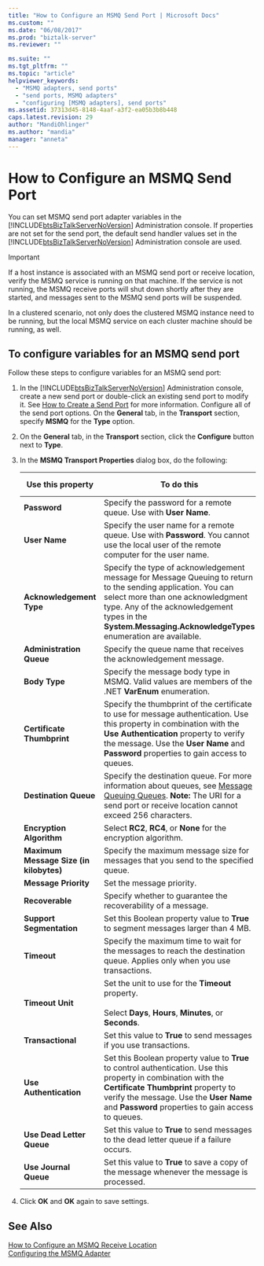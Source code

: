 ```yaml
---
title: "How to Configure an MSMQ Send Port | Microsoft Docs"
ms.custom: ""
ms.date: "06/08/2017"
ms.prod: "biztalk-server"
ms.reviewer: ""

ms.suite: ""
ms.tgt_pltfrm: ""
ms.topic: "article"
helpviewer_keywords: 
  - "MSMQ adapters, send ports"
  - "send ports, MSMQ adapters"
  - "configuring [MSMQ adapters], send ports"
ms.assetid: 37313d45-8148-4aaf-a3f2-ea05b3b8b448
caps.latest.revision: 29
author: "MandiOhlinger"
ms.author: "mandia"
manager: "anneta"
---
```

# How to Configure an MSMQ Send Port
You can set MSMQ send port adapter variables in the [!INCLUDE[btsBizTalkServerNoVersion](../includes/btsbiztalkservernoversion-md.md)] Administration console. If properties are not set for the send port, the default send handler values set in the [!INCLUDE[btsBizTalkServerNoVersion](../includes/btsbiztalkservernoversion-md.md)] Administration console are used.  

> [!IMPORTANT]
>  If a host instance is associated with an MSMQ send port or receive location, verify the MSMQ service is running on that machine. If the service is not running, the MSMQ receive ports will shut down shortly after they are started, and messages sent to the MSMQ send ports will be suspended.  
>   
>  In a clustered scenario, not only does the clustered MSMQ instance need to be running, but the local MSMQ service on each cluster machine should be running, as well.  

## To configure variables for an MSMQ send port  
 Follow these steps to configure variables for an MSMQ send port:  

1. In the [!INCLUDE[btsBizTalkServerNoVersion](../includes/btsbiztalkservernoversion-md.md)] Administration console, create a new send port or double-click an existing send port to modify it. See [How to Create a Send Port](../core/how-to-create-a-send-port2.md) for more information. Configure all of the send port options. On the **General** tab, in the **Transport** section, specify **MSMQ** for the **Type** option.  

2. On the **General** tab, in the **Transport** section, click the **Configure** button next to **Type**.  

3. In the **MSMQ Transport Properties** dialog box, do the following:  


   |            Use this property            |                                                                                                                            To do this                                                                                                                            |  Data type  | Default value |
   |-----------------------------------------|------------------------------------------------------------------------------------------------------------------------------------------------------------------------------------------------------------------------------------------------------------------|-------------|---------------|
   |              **Password**               |                                                                                                 Specify the password for a remote queue. Use with **User Name**.                                                                                                 |   String    |     Blank     |
   |              **User Name**              |                                                             Specify the user name for a remote queue. Use with **Password**. You cannot use the local user of the remote computer for the user name.                                                             |   String    |     Blank     |
   |        **Acknowledgement Type**         | Specify the type of acknowledgement message for Message Queuing to return to the sending application. You can select more than one acknowledgment type. Any of the acknowledgement types in the **System.Messaging.AcknowledgeTypes** enumeration are available. |   String    |     None      |
   |        **Administration Queue**         |                                                                                                Specify the queue name that receives the acknowledgement message.                                                                                                 |   String    |     Blank     |
   |              **Body Type**              |                                                                               Specify the message body type in MSMQ. Valid values are members of the .NET **VarEnum** enumeration.                                                                               |     Int     |     8209      |
   |       **Certificate Thumbprint**        |    Specify the thumbprint of the certificate to use for message authentication. Use this property in combination with the **Use Authentication** property to verify the message. Use the **User Name** and **Password** properties to gain access to queues.     |   String    |     Blank     |
   |          **Destination Queue**          |                     Specify the destination queue. For more information about queues, see [Message Queuing Queues](../core/message-queuing-queues.md). **Note:**  The URI for a send port or receive location cannot exceed 256 characters.                      |   String    |     Blank     |
   |        **Encryption Algorithm**         |                                                                                                Select **RC2**, **RC4**, or **None** for the encryption algorithm.                                                                                                |    Enum     |     None      |
   | **Maximum Message Size (in kilobytes)** |                                                                                       Specify the maximum message size for messages that you send to the specified queue.                                                                                        | UnsignedInt |     1024      |
   |          **Message Priority**           |                                                                                                                    Set the message priority.                                                                                                                     |    Enum     |    Normal     |
   |             **Recoverable**             |                                                                                                  Specify whether to guarantee the recoverability of a message.                                                                                                   |   Boolean   |     False     |
   |        **Support Segmentation**         |                                                                                        Set this Boolean property value to **True** to segment messages larger than 4 MB.                                                                                         |   Boolean   |     False     |
   |               **Timeout**               |                                                                    Specify the maximum time to wait for the messages to reach the destination queue. Applies only when you use transactions.                                                                     |     Int     |       0       |
   |            **Timeout Unit**             |                                                                      Set the unit to use for the **Timeout** property.<br /><br /> Select **Days**, **Hours**, **Minutes**, or **Seconds**.                                                                      |    Enum     |     Days      |
   |            **Transactional**            |                                                                                               Set this value to **True** to send messages if you use transactions.                                                                                               |   Boolean   |     False     |
   |         **Use Authentication**          |     Set this Boolean property value to **True** to control authentication. Use this property in combination with the **Certificate Thumbprint** property to verify the message. Use the **User Name** and **Password** properties to gain access to queues.      |   Boolean   |     False     |
   |        **Use Dead Letter Queue**        |                                                                                    Set this value to **True** to send messages to the dead letter queue if a failure occurs.                                                                                     |   Boolean   |     True      |
   |          **Use Journal Queue**          |                                                                                   Set this value to **True** to save a copy of the message whenever the message is processed.                                                                                    |   Boolean   |     False     |


4. Click **OK** and **OK** again to save settings.  

## See Also  
 [How to Configure an MSMQ Receive Location](../core/how-to-configure-an-msmq-receive-location.md)   
 [Configuring the MSMQ Adapter](../core/configuring-the-msmq-adapter.md)